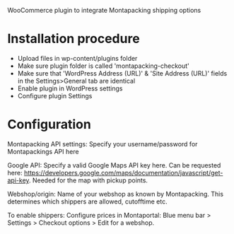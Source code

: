 WooCommerce plugin to integrate Montapacking shipping options


# Installation procedure

* Upload files in wp-content/plugins folder
* Make sure plugin folder is called 'montapacking-checkout'
* Make sure that 'WordPress Address (URL)' & 'Site Address (URL)' fields in the Settings>General tab are identical
* Enable plugin in WordPress settings
* Configure plugin Settings

# Configuration

Montapacking API settings: 
Specify your username/password for Montapackings API here

Google API:
Specify a valid Google Maps API key here. Can be requested here: https://developers.google.com/maps/documentation/javascript/get-api-key.
Needed for the map with pickup points.

Webshop/origin:
Name of your webshop as known by Montapacking. This determines which shippers are allowed, cutofftime etc.

To enable shippers:
Configure prices in Montaportal: Blue menu bar > Settings > Checkout options > Edit for a webshop.